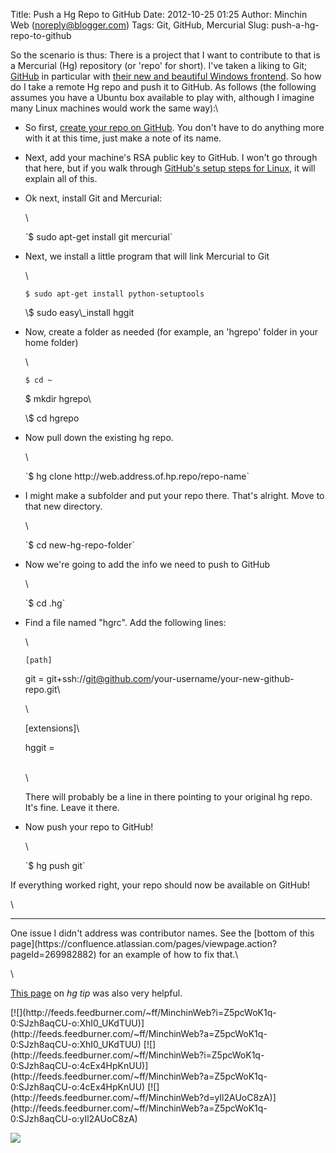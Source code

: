 Title: Push a Hg Repo to GitHub
Date: 2012-10-25 01:25
Author: Minchin Web (noreply@blogger.com)
Tags: Git, GitHub, Mercurial
Slug: push-a-hg-repo-to-github

So the scenario is thus: There is a project that I want to contribute to
that is a Mercurial (Hg) repository (or 'repo' for short). I've taken a
liking to Git; [GitHub](http://www.github.com/) in particular with
[their new and beautiful Windows frontend](http://windows.github.com/).
So how do I take a remote Hg repo and push it to GitHub. As follows (the
following assumes you have a Ubuntu box available to play with, although
I imagine many Linux machines would work the same way):\

-   So first, [create your repo on
    GitHub](https://github.com/repositories/new). You don't have to do
    anything more with it at this time, just make a note of its name.
-   Next, add your machine's RSA public key to GitHub. I won't go
    through that here, but if you walk through [GitHub's setup steps for
    Linux](https://help.github.com/articles/generating-ssh-keys), it
    will explain all of this.
-   Ok next, install Git and Mercurial:

    </p>
    \

    <p>
    `$ sudo apt-get install git mercurial`

-   Next, we install a little program that will link Mercurial to Git

    </p>
    \

    `$ sudo apt-get install python-setuptools`

    <p>
    \$ sudo easy\_install hggit</code>

-   Now, create a folder as needed (for example, an 'hgrepo' folder in
    your home folder)

    </p>
    \

    `$ cd ~`

    \$ mkdir hgrepo\

    <p>
    \$ cd hgrepo</code>

-   Now pull down the existing hg repo.

    </p>
    \

    <p>
    `$ hg clone http://web.address.of.hp.repo/repo-name`

-   I might make a subfolder and put your repo there. That's alright.
    Move to that new directory.

    </p>
    \

    <p>
    `$ cd new-hg-repo-folder`

-   Now we're going to add the info we need to push to GitHub

    </p>
    \

    <p>
    `$ cd .hg`

-   Find a file named "hgrc". Add the following lines:

    </p>
    \

    `[path]`

    git =
    git+ssh://git@github.com/your-username/your-new-github-repo.git\

    \

    [extensions]\

    hggit =</code>

    \
    \

    <p>
    There will probably be a line in there pointing to your original hg
    repo. It's fine. Leave it there.

-   Now push your repo to GitHub!

    </p>
    \

    <p>
    `$ hg push git`

</p>
If everything worked right, your repo should now be available on GitHub!

\

------------------------------------------------------------------------

</p>
One issue I didn't address was contributor names. See the [bottom of
this
page](https://confluence.atlassian.com/pages/viewpage.action?pageId=269982882)
for an example of how to fix that.\

\

[This
page](http://hgtip.com/tips/advanced/2009-11-09-create-a-git-mirror/) on
*hg tip* was also very helpful.

<div class="feedflare">

</p>
[![](http://feeds.feedburner.com/~ff/MinchinWeb?i=Z5pcWoK1q-0:SJzh8aqCU-o:XhI0_UKdTUU)](http://feeds.feedburner.com/~ff/MinchinWeb?a=Z5pcWoK1q-0:SJzh8aqCU-o:XhI0_UKdTUU)
[![](http://feeds.feedburner.com/~ff/MinchinWeb?i=Z5pcWoK1q-0:SJzh8aqCU-o:4cEx4HpKnUU)](http://feeds.feedburner.com/~ff/MinchinWeb?a=Z5pcWoK1q-0:SJzh8aqCU-o:4cEx4HpKnUU)
[![](http://feeds.feedburner.com/~ff/MinchinWeb?d=yIl2AUoC8zA)](http://feeds.feedburner.com/~ff/MinchinWeb?a=Z5pcWoK1q-0:SJzh8aqCU-o:yIl2AUoC8zA)

<p>

</div>

![](http://feeds.feedburner.com/~r/MinchinWeb/~4/Z5pcWoK1q-0)

</p>

